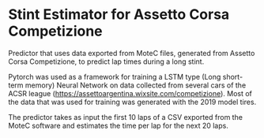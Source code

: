 # Stint Estimator for Assetto Corsa Competizione
Predictor that uses data exported from MoteC files, generated from Assetto Corsa Competizione, to predict lap times during a long stint.

Pytorch was used as a framework for training a LSTM type (Long short-term memory) Neural Network on data collected from several cars of the ACSR league (https://assettoargentina.wixsite.com/competizione). Most of the data that was used for training was generated with the 2019 model tires.

The predictor takes as input the first 10 laps of a CSV exported from the MoteC software and estimates the time per lap for the next 20 laps.